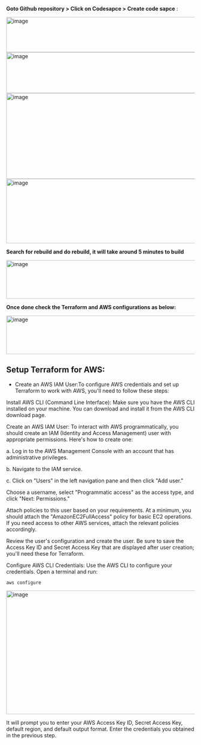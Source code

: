 **Goto Github repository > Click on Codesapce > Create code sapce** :

<img width="761" height="94" alt="image" src="https://github.com/user-attachments/assets/6672284f-022b-4d70-a775-a4e24a0d7b4e" />
<img width="748" height="109" alt="image" src="https://github.com/user-attachments/assets/829b7512-0df8-44d3-913b-a0d5c2afc99d" />
<img width="761" height="229" alt="image" src="https://github.com/user-attachments/assets/56cf8dd8-6cf1-4e32-80bc-e177b62ca785" />
<img width="758" height="172" alt="image" src="https://github.com/user-attachments/assets/1024a4b7-01cc-410d-af83-4938ecc05625" />

**Search for rebuild and do rebuild, it will take around 5 minutes to build**

<img width="822" height="103" alt="image" src="https://github.com/user-attachments/assets/e7cde2dc-c6ff-4d9d-9a46-3ce9dc7624ce" />

**Once done check the Terraform and AWS configurations as below:**

<img width="822" height="103" alt="image" src="https://github.com/user-attachments/assets/d1b09e85-693c-4d0d-9ace-7e9829754d15" />

## Setup Terraform for AWS:
- Create an AWS IAM User:To configure AWS credentials and set up Terraform to work with AWS, you'll need to follow these steps:

Install AWS CLI (Command Line Interface):
Make sure you have the AWS CLI installed on your machine. You can download and install it from the AWS CLI download page.

Create an AWS IAM User:
To interact with AWS programmatically, you should create an IAM (Identity and Access Management) user with appropriate permissions. Here's how to create one:

a. Log in to the AWS Management Console with an account that has administrative privileges.

b. Navigate to the IAM service.

c. Click on "Users" in the left navigation pane and then click "Add user."

Choose a username, select "Programmatic access" as the access type, and click "Next: Permissions."

Attach policies to this user based on your requirements. At a minimum, you should attach the "AmazonEC2FullAccess" policy for basic EC2 operations. If you need access to other AWS services, attach the relevant policies accordingly.

Review the user's configuration and create the user. Be sure to save the Access Key ID and Secret Access Key that are displayed after user creation; you'll need these for Terraform.

Configure AWS CLI Credentials:
Use the AWS CLI to configure your credentials. Open a terminal and run:
```
aws configure
```

<img width="852" height="330" alt="image" src="https://github.com/user-attachments/assets/4ef6ca36-e748-491d-a5a4-73995703ee41" />

It will prompt you to enter your AWS Access Key ID, Secret Access Key, default region, and default output format. Enter the credentials you obtained in the previous step.








